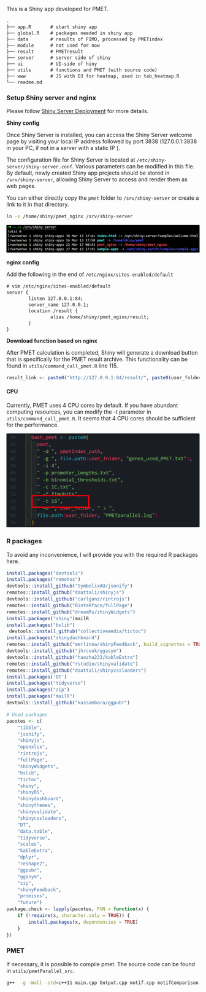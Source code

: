 

This is a Shiny app developed for PMET.

```shell
.
├── app.R       # start shiny app
├── global.R    # packages needed in shiny app
├── data        # results of FIMO, processed by PMETindex
├── module		# not used for now
├── result		# PMETresult
├── server		# server side of shiny
├── ui			# UI-side of hiny
├── utils		# functions and PMET (with source code)
├── www			# JS with D3 for heatmap, used in tab_heatmap.R
└── readme.md
```

### Setup Shiny server and nginx

Please follow [Shiny Server Deployment](https://cran.r-project.org/web/packages/ReviewR/vignettes/deploy_server.html) for more details.

**Shiny config**

Once Shiny Server is installed, you can access the Shiny Server welcome page by visiting your local IP address followed by port 3838 (127.0.0.1:3838 in your PC, if not in a server with a static IP ).

The configuration file for Shiny Server is located at `/etc/shiny-server/shiny-server.conf`. Various parameters can be modified in this file. By default, newly created Shiny app projects should be stored in `/srv/shiny-server`, allowing Shiny Server to access and render them as web pages.

You can either directly copy the `pmet` folder to `/srv/shiny-server` or create a link to it in that directory.

```bash
ln -s /home/shiny/pmet_nginx /srv/shiny-server
```

![](https://raw.githubusercontent.com/duocang/images/master/PicGo/202304181455329.png)

**nginx config**

Add the following in the end of `/etc/nginx/sites-enabled/default`

```shell
# vim /etc/nginx/sites-enabled/default
server {
        listen 127.0.0.1:84;
        server_name 127.0.0.1;
        location /result {
                alias /home/shiny/pmet_nginx/result;
        }
}
```
**Download function based on nginx**

After PMET calculation is completed, Shiny will generate a download button that is specifically for the PMET result archive. This functionality can be found in `utils/command_call_pmet.R` line 115.

```R
result_link <- paste0("http://127.0.0.1:84/result/", paste0(user_folder_name, ".zip"))
```



#### CPU

Currently, PMET uses 4 CPU cores by default. If you have abundant computing resources, you can modify the -t parameter in `utils/command_call_pmet.R`. It seems that 4 CPU cores should be sufficient for the performance.

<img src="https://raw.githubusercontent.com/duocang/images/master/PicGo/202304181500980.png" style="zoom: 50%;" />





### R packages

To avoid any inconvenience, I will provide you with the required R packages here.

```R
install.packages("devtools")
install.packages("remotes")
devtools::install_github("SymbolixAU/jsonify")
remotes::install_github("daattali/shinyjs")
devtools::install_github("carlganz/rintrojs")
remotes::install_github("RinteRface/fullPage")
remotes::install_github("dreamRs/shinyWidgets")
install.packages("shiny")mailR
install.packages("bslib")
 devtools::install_github("collectivemedia/tictoc")
install.packages("shinydashboard")
remotes::install_github("merlinoa/shinyFeedback", build_vignettes = TRUE)
devtools::install_github("jhrcook/ggasym")
devtools::install_github("haozhu233/kableExtra")
remotes::install_github("rstudio/shinyvalidate")
remotes::install_github("daattali/shinycssloaders")
install.packages('DT')
install.packages("tidyverse")
install.packages("zip")
install.packages("mailR")
devtools::install_github("kassambara/ggpubr")
```



```R
# Used packages
pacotes <- c(
    "tibble",
    "jsonify",
    "shinyjs",
    "openxlsx",
    "rintrojs",
    "fullPage",
    "shinyWidgets",
    "bslib",
    "tictoc",
    "shiny",
    "shinyBS",
    "shinydashboard",
    "shinythemes",
    "shinyvalidate",
    "shinycssloaders",
    "DT",
    "data.table",
    "tidyverse",
    "scales",
    "kableExtra",
    "dplyr",
    "reshape2",
    "ggpubr",
    "ggasym",
    "zip",
    "shinyFeedback",
    "promises",
    "future")
package.check <- lapply(pacotes, FUN = function(x) {
    if (!require(x, character.only = TRUE)) {
        install.packages(x, dependencies = TRUE)
    }
})
```

### PMET

If necessary, it is possible to compile pmet. The source code can be found in `utils/pmetParallel_src`.

```bash
g++  -g -Wall -std=c++11 main.cpp Output.cpp motif.cpp motifComparison.cpp -o pmetParallel -pthread
```

